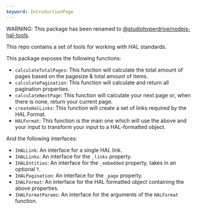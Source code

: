 ```yaml
---
keyword: IntroductionPage
---
```


WARNING: This package has been renamed to [@studiohyperdrive/nodejs-hal-tools](https://www.npmjs.com/package/@studiohyperdrive/nodejs-hal-tools).

This repo contains a set of tools for working with HAL standards.

This package exposes the following functions:
- `calculateTotalPages`: This function will calculate the total amount of pages based on the pagesize & total amount of items.
- `calculatePagination`: This function will calculate and return all pagination properties.
- `calculateNextPage`: This function will calculate your next page or, when there is none, return your current page.
- `createHalLinks`: This function will create a set of links required by the HAL Format.
- `HALFormat`: This function is the main one which will use the above and your input to transform your input to a HAL-formatted object.

And the following interfaces:
- `IHALLink`: An interface for a single HAL link.
- `IHALLinks`: An interface for the `_links` property.
- `IHALEntities`: An interface for the `_embedded` property, takes in an optional `T`.
- `IHALPagination`: An interface for the `_page` property.
- `IHALFormat`: An interface for the HAL formatted object containing the above properties.
- `IHALFormatParams`: An interface for the arguments of the `HALFormat` function.
